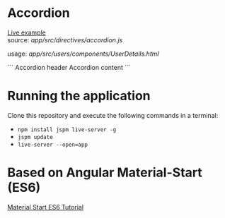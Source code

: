 # Accordion
[Live example](http://pepa.azurewebsites.net/app/)  
source: *app/src/directives/accordion.js*  

usage: *app/src/users/components/UserDetails.html* 
   
´´´
<md-card md-accordion="true">
  <md-card-header>
    <md-card-header-text><span class="md-title">Accordion header</span></md-card-header-text>
    <md-icon class="expand-icon" md-svg-icon="arrow_down"></md-icon>
  </md-card-header>
  <md-card-content>
    Accordion content
  </md-card-content>
</md-card>
´´´


# Running the application
Clone this repository and execute the following commands in a terminal:

* `npm install jspm live-server -g`
* `jspm update`
* `live-server --open=app`

# Based on Angular Material-Start (ES6)
[Material Start ES6 Tutorial](https://github.com/angular/material-start/tree/es6-tutorial)